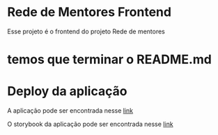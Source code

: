 # Rede de Mentores Frontend

Esse projeto é o frontend do projeto Rede de mentores

# temos que terminar o README.md
# Deploy da aplicação

A aplicação pode ser encontrada nesse <a href="https://rededementores-frontend.herokuapp.com/"> link  </a>

O storybook da aplicação pode ser encontrada nesse <a href="https://rede-frontend-storybook.herokuapp.com/"> link  </a>
